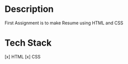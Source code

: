 # Description

First Assignment is to make Resume using HTML and CSS 
 </br>

# Tech Stack
[x] HTML
[x] CSS
